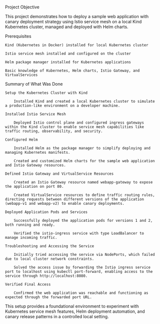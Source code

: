 Project Objective

This project demonstrates how to deploy a sample web application with canary deployment strategy using Istio service mesh on a local Kind Kubernetes cluster, managed and deployed with Helm charts.

Prerequisites

    Kind (Kubernetes in Docker) installed for local Kubernetes cluster

    Istio service mesh installed and configured on the cluster

    Helm package manager installed for Kubernetes applications

    Basic knowledge of Kubernetes, Helm charts, Istio Gateway, and VirtualServices


Summary of What Was Done

    Setup the Kubernetes Cluster with Kind

        Installed Kind and created a local Kubernetes cluster to simulate a production-like environment on a developer machine.

    Installed Istio Service Mesh

        Deployed Istio control plane and configured ingress gateways within the Kind cluster to enable service mesh capabilities like traffic routing, observability, and security.

    Configured Helm

        Installed Helm as the package manager to simplify deploying and managing Kubernetes manifests.

        Created and customized Helm charts for the sample web application and Istio Gateway resources.

    Defined Istio Gateway and VirtualService Resources

        Created an Istio Gateway resource named webapp-gateway to expose the application on port 80.

        Created VirtualService resources to define traffic routing rules, directing requests between different versions of the application (webapp-v1 and webapp-v2) to enable canary deployments.

    Deployed Application Pods and Services

        Successfully deployed the application pods for versions 1 and 2, both running and ready.

        Verified the istio-ingress service with type LoadBalancer to manage incoming traffic.

    Troubleshooting and Accessing the Service

        Initially tried accessing the service via NodePorts, which failed due to local cluster network constraints.

        Solved the access issue by forwarding the Istio ingress service port to localhost using kubectl port-forward, enabling access to the service through http://localhost:8080.

    Verified Final Access

        Confirmed the web application was reachable and functioning as expected through the forwarded port URL.

This setup provides a foundational environment to experiment with Kubernetes service mesh features, Helm deployment automation, and canary release patterns in a controlled local setting.
